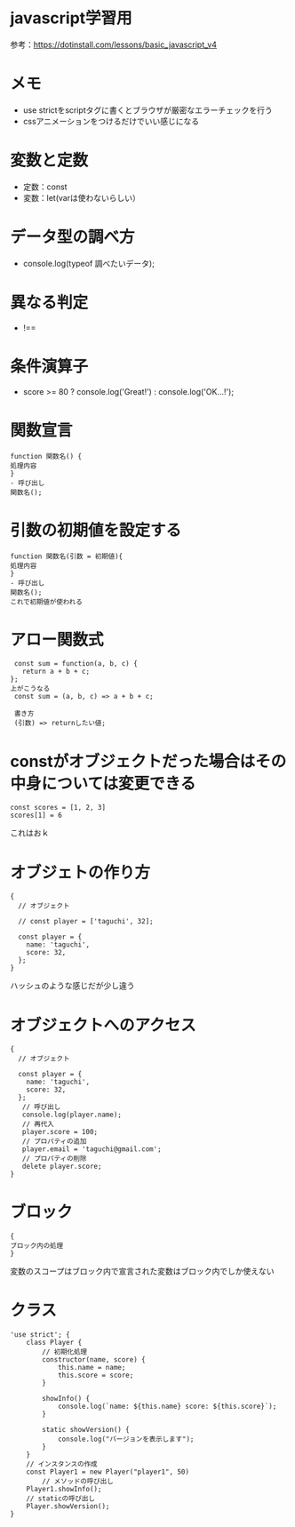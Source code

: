 # javascript学習用
参考：https://dotinstall.com/lessons/basic_javascript_v4
# メモ
- use strictをscriptタグに書くとブラウザが厳密なエラーチェックを行う
- cssアニメーションをつけるだけでいい感じになる
# 変数と定数
- 定数：const
- 変数：let(varは使わないらしい）

# データ型の調べ方
- console.log(typeof 調べたいデータ);

# 異なる判定
- !==

# 条件演算子
- score >= 80 ? console.log('Great!') : console.log('OK...!');

# 関数宣言
```
function 関数名() {
処理内容
}
- 呼び出し
関数名();
```

# 引数の初期値を設定する
```
function 関数名(引数 = 初期値){
処理内容
}
- 呼び出し
関数名();
これで初期値が使われる
```
# アロー関数式
```
 const sum = function(a, b, c) {
   return a + b + c;
};
上がこうなる
 const sum = (a, b, c) => a + b + c;
 
 書き方
 (引数) => returnしたい値;
```
# constがオブジェクトだった場合はその中身については変更できる
```
const scores = [1, 2, 3]
scores[1] = 6
```
これはおｋ
# オブジェトの作り方
```
{
  // オブジェクト

  // const player = ['taguchi', 32];

  const player = {
    name: 'taguchi',
    score: 32,
  };
}
```
ハッシュのような感じだが少し違う
# オブジェクトへのアクセス
```
{
  // オブジェクト

  const player = {
    name: 'taguchi',
    score: 32,
  };
   // 呼び出し
   console.log(player.name);
   // 再代入
   player.score = 100;
   // プロパティの追加
   player.email = 'taguchi@gmail.com';
   // プロパティの削除
   delete player.score;
}
```
# ブロック
```
{
ブロック内の処理
}
```
変数のスコープはブロック内で宣言された変数はブロック内でしか使えない
# クラス
```
'use strict'; {
    class Player {
        // 初期化処理
        constructor(name, score) {
            this.name = name;
            this.score = score;
        }

        showInfo() {
            console.log(`name: ${this.name} score: ${this.score}`);
        }

        static showVersion() {
            console.log("バージョンを表示します");
        }
    }
    // インスタンスの作成
    const Player1 = new Player("player1", 50)
        // メソッドの呼び出し
    Player1.showInfo();
    // staticの呼び出し
    Player.showVersion();
}
```
